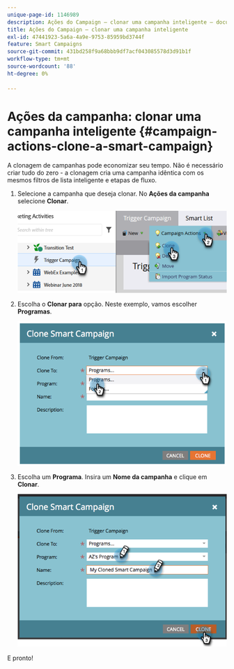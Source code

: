 ```yaml
---
unique-page-id: 1146989
description: Ações do Campaign — clonar uma campanha inteligente — documentos do Marketo — documentação do produto
title: Ações do Campaign — clonar uma campanha inteligente
exl-id: 47441923-5a6a-4a9e-9753-85959bd3744f
feature: Smart Campaigns
source-git-commit: 431bd258f9a68bbb9df7acf043085578d3d91b1f
workflow-type: tm+mt
source-wordcount: '88'
ht-degree: 0%

---
```


# Ações da campanha: clonar uma campanha inteligente {#campaign-actions-clone-a-smart-campaign}

A clonagem de campanhas pode economizar seu tempo. Não é necessário criar tudo do zero - a clonagem cria uma campanha idêntica com os mesmos filtros de lista inteligente e etapas de fluxo.

1. Selecione a campanha que deseja clonar. No **Ações da campanha** selecione **Clonar**.

   ![](assets/campaign-actions-clone-a-smart-campaign-1.png)

1. Escolha o **Clonar para** opção. Neste exemplo, vamos escolher **Programas**.

   ![](assets/campaign-actions-clone-a-smart-campaign-2.png)

1. Escolha um **Programa**. Insira um **Nome da campanha** e clique em **Clonar**.

   ![](assets/campaign-actions-clone-a-smart-campaign-3.png)

E pronto!
